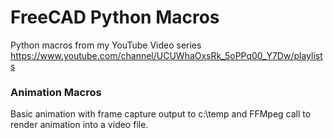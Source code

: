# FreeCAD Python Macros
Python macros from my YouTube Video series https://www.youtube.com/channel/UCUWhaOxsRk_5oPPq00_Y7Dw/playlists

### Animation Macros
Basic animation with frame capture output to c:\temp and FFMpeg call to render animation into a video file.
